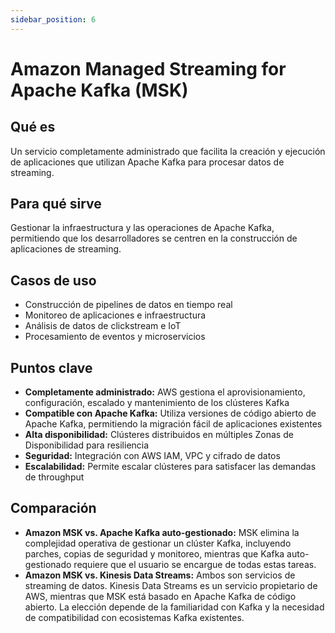 ```yaml
---
sidebar_position: 6
---
```


# Amazon Managed Streaming for Apache Kafka (MSK)

## Qué es
Un servicio completamente administrado que facilita la creación y ejecución de aplicaciones que utilizan Apache Kafka para procesar datos de streaming.

## Para qué sirve
Gestionar la infraestructura y las operaciones de Apache Kafka, permitiendo que los desarrolladores se centren en la construcción de aplicaciones de streaming.

## Casos de uso
- Construcción de pipelines de datos en tiempo real
- Monitoreo de aplicaciones e infraestructura
- Análisis de datos de clickstream e IoT
- Procesamiento de eventos y microservicios

## Puntos clave
- **Completamente administrado:** AWS gestiona el aprovisionamiento, configuración, escalado y mantenimiento de los clústeres Kafka
- **Compatible con Apache Kafka:** Utiliza versiones de código abierto de Apache Kafka, permitiendo la migración fácil de aplicaciones existentes
- **Alta disponibilidad:** Clústeres distribuidos en múltiples Zonas de Disponibilidad para resiliencia
- **Seguridad:** Integración con AWS IAM, VPC y cifrado de datos
- **Escalabilidad:** Permite escalar clústeres para satisfacer las demandas de throughput

## Comparación
- **Amazon MSK vs. Apache Kafka auto-gestionado:** MSK elimina la complejidad operativa de gestionar un clúster Kafka, incluyendo parches, copias de seguridad y monitoreo, mientras que Kafka auto-gestionado requiere que el usuario se encargue de todas estas tareas.
- **Amazon MSK vs. Kinesis Data Streams:** Ambos son servicios de streaming de datos. Kinesis Data Streams es un servicio propietario de AWS, mientras que MSK está basado en Apache Kafka de código abierto. La elección depende de la familiaridad con Kafka y la necesidad de compatibilidad con ecosistemas Kafka existentes. 
